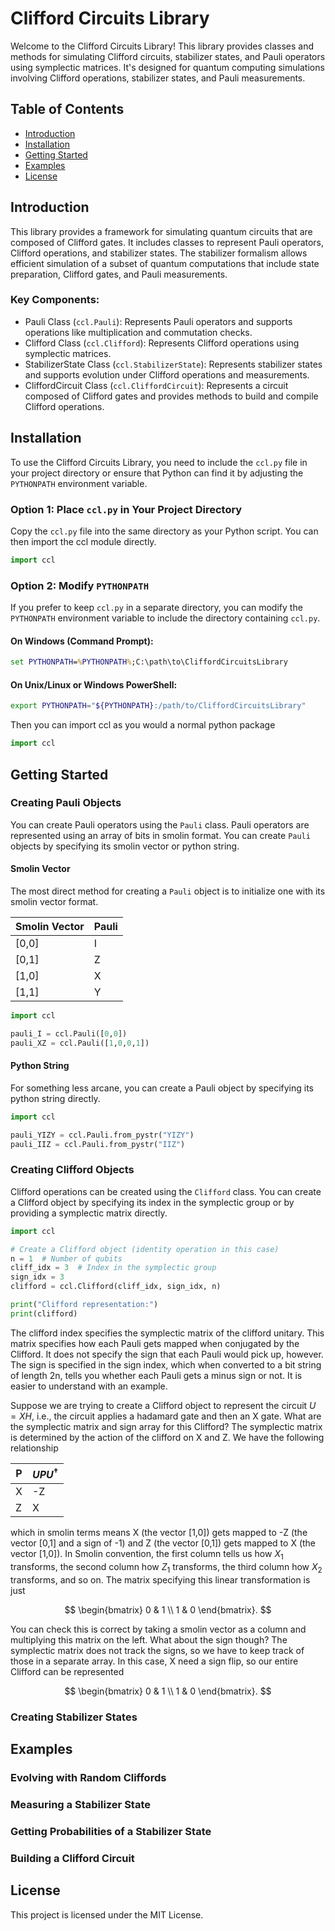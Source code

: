 # Clifford Circuits Library
Welcome to the Clifford Circuits Library! This library provides classes and methods for simulating Clifford circuits, stabilizer states, and Pauli operators using symplectic matrices. It's designed for quantum computing simulations involving Clifford operations, stabilizer states, and Pauli measurements.

## Table of Contents

- [Introduction](#introduction)
- [Installation](#installation)
- [Getting Started](#getting-started)
- [Examples](#examples)
- [License](#license)

## Introduction

This library provides a framework for simulating quantum circuits that are composed of Clifford gates. It includes classes to represent Pauli operators, Clifford operations, and stabilizer states. The stabilizer formalism allows efficient simulation of a subset of quantum computations that include state preparation, Clifford gates, and Pauli measurements.

### Key Components:

- Pauli Class (`ccl.Pauli`): Represents Pauli operators and supports operations like multiplication and commutation checks.
- Clifford Class (`ccl.Clifford`): Represents Clifford operations using symplectic matrices.
- StabilizerState Class (`ccl.StabilizerState`): Represents stabilizer states and supports evolution under Clifford operations and measurements.
- CliffordCircuit Class (`ccl.CliffordCircuit`): Represents a circuit composed of Clifford gates and provides methods to build and compile Clifford operations.

## Installation

To use the Clifford Circuits Library, you need to include the `ccl.py` file in your project directory or ensure that Python can find it by adjusting the `PYTHONPATH` environment variable.

### Option 1: Place `ccl.py` in Your Project Directory

Copy the `ccl.py` file into the same directory as your Python script. You can then import the ccl module directly.

```python
import ccl
```

### Option 2: Modify `PYTHONPATH`

If you prefer to keep `ccl.py` in a separate directory, you can modify the `PYTHONPATH` environment variable to include the directory containing `ccl.py`.

#### On Windows (Command Prompt):
```cmd
set PYTHONPATH=%PYTHONPATH%;C:\path\to\CliffordCircuitsLibrary
```

#### On Unix/Linux or Windows PowerShell:
```bash
export PYTHONPATH="${PYTHONPATH}:/path/to/CliffordCircuitsLibrary"
```

Then you can import ccl as you would a normal python package

```python
import ccl
```

## Getting Started

### Creating Pauli Objects

You can create Pauli operators using the `Pauli` class. Pauli operators are represented using an array of bits in smolin format. You can create `Pauli` objects by specifying its smolin vector or python string.

#### Smolin Vector
 The most direct method for creating a `Pauli` object is to initialize one with its smolin vector format. 

 | Smolin Vector | Pauli |
|-------------|-------------|
| [0,0]      | I       |
| [0,1]   | Z        |
| [1,0]   | X        |
| [1,1]   | Y        |


```python
import ccl

pauli_I = ccl.Pauli([0,0])
pauli_XZ = ccl.Pauli([1,0,0,1])
```

#### Python String

For something less arcane, you can create a Pauli object by specifying its python string directly.

```python
import ccl

pauli_YIZY = ccl.Pauli.from_pystr("YIZY")
pauli_IIZ = ccl.Pauli.from_pystr("IIZ")
```

### Creating Clifford Objects

Clifford operations can be created using the `Clifford` class. You can create a Clifford object by specifying its index in the symplectic group or by providing a symplectic matrix directly.

```python
import ccl

# Create a Clifford object (identity operation in this case)
n = 1  # Number of qubits
cliff_idx = 3  # Index in the symplectic group
sign_idx = 3
clifford = ccl.Clifford(cliff_idx, sign_idx, n)

print("Clifford representation:")
print(clifford)
```

The clifford index specifies the symplectic matrix of the clifford unitary. This matrix specifies how each Pauli gets mapped when conjugated by the Clifford. It does not specify the sign that each Pauli would pick up, however. The sign is specified in the sign index, which when converted to a bit string of length 2n, tells you whether each Pauli gets a minus sign or not. It is easier to understand with an example.

Suppose we are trying to create a Clifford object to represent the circuit $U=XH$, i.e., the circuit applies a hadamard gate and then an X gate. What are the symplectic matrix and sign array for this Clifford? The symplectic matrix is determined by the action of the clifford on X and Z. We have the following relationship

 | P | $UPU^\dagger$ |
|-------------|-------------|
| X      | -Z       |
| Z      |  X     |

which in smolin terms means X (the vector [1,0]) gets mapped to -Z (the vector [0,1] and a sign of -1) and Z (the vector [0,1]) gets mapped to X (the vector [1,0]). In Smolin convention, the first column tells us how $X_1$ transforms, the second column how $Z_1$ transforms, the third column how $X_2$ transforms, and so on. The matrix specifying this linear transformation is just

$$
\begin{bmatrix}
0 & 1 \\
1 & 0
\end{bmatrix}.
$$

You can check this is correct by taking a smolin vector as a column and multiplying this matrix on the left. What about the sign though? The symplectic matrix does not track the signs, so we have to keep track of those in a separate array. In this case, X need a sign flip, so our entire Clifford can be represented

$$
\begin{bmatrix}
0 & 1 \\
1 & 0
\end{bmatrix}.
$$


### Creating Stabilizer States

## Examples

### Evolving with Random Cliffords

### Measuring a Stabilizer State

### Getting Probabilities of a Stabilizer State

### Building a Clifford Circuit

## License

This project is licensed under the MIT License.
